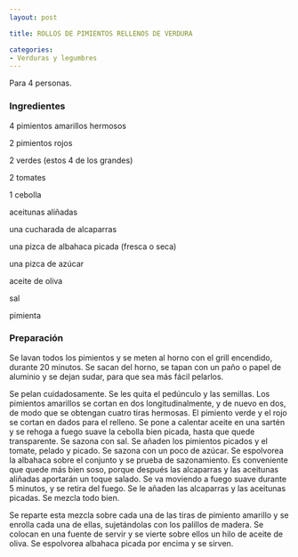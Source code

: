 ```yaml
---
layout: post

title: ROLLOS DE PIMIENTOS RELLENOS DE VERDURA

categories:
- Verduras y legumbres
---
```

Para 4 personas.

<h3>Ingredientes</h3>
4 pimientos amarillos hermosos

2 pimientos rojos

2 verdes (estos 4 de los grandes)

2 tomates

1 cebolla

aceitunas aliñadas

una cucharada de alcaparras

una pizca de albahaca picada (fresca o seca)

una pizca de azúcar

aceite de oliva

sal

pimienta

<h3>Preparación</h3>
Se lavan todos los pimientos y se meten al horno con el grill encendido, durante 20 minutos. Se sacan del horno, se tapan con un paño o papel de aluminio y se dejan sudar, para que sea más fácil pelarlos.

Se pelan cuidadosamente. Se les quita el pedúnculo y las semillas. Los pimientos amarillos se cortan en dos longitudinalmente, y de nuevo en dos, de modo que se obtengan cuatro tiras hermosas. El pimiento verde y el rojo se cortan en dados para el relleno. Se pone a calentar aceite en una sartén y se rehoga a fuego suave la cebolla bien picada, hasta que quede transparente. Se sazona con sal. Se añaden los pimientos picados y el tomate, pelado y picado. Se sazona con un poco de azúcar. Se espolvorea la albahaca sobre el conjunto y se prueba de sazonamiento. Es conveniente que quede más bien soso, porque después las alcaparras y las aceitunas aliñadas aportarán un toque salado. Se va moviendo a fuego suave durante 5 minutos, y se retira del fuego. Se le añaden las alcaparras y las aceitunas picadas. Se mezcla todo bien.

Se reparte esta mezcla sobre cada una de las tiras de pimiento amarillo y se enrolla cada una de ellas, sujetándolas con los palillos de madera. Se colocan en una fuente de servir y se vierte sobre ellos un hilo de aceite de oliva. Se espolvorea albahaca picada por encima y se sirven.